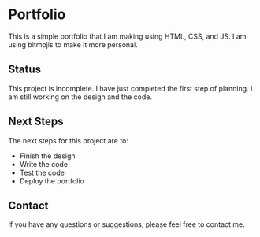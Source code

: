 # Portfolio

This is a simple portfolio that I am making using HTML, CSS, and JS. I am using bitmojis to make it more personal.

## Status

This project is incomplete. I have just completed the first step of planning. I am still working on the design and the code.

## Next Steps

The next steps for this project are to:

* Finish the design
* Write the code
* Test the code
* Deploy the portfolio

## Contact

If you have any questions or suggestions, please feel free to contact me.

